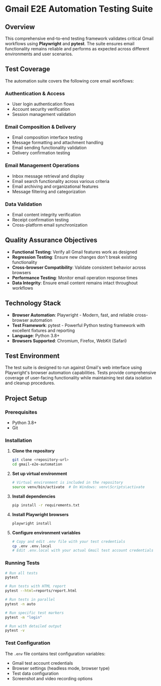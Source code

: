 # Gmail E2E Automation Testing Suite

## Overview

This comprehensive end-to-end testing framework validates critical Gmail workflows using **Playwright** and **pytest**. The suite ensures email functionality remains reliable and performs as expected across different environments and user scenarios.

## Test Coverage

The automation suite covers the following core email workflows:

### Authentication & Access
- User login authentication flows
- Account security verification
- Session management validation

### Email Composition & Delivery
- Email composition interface testing
- Message formatting and attachment handling
- Email sending functionality validation
- Delivery confirmation testing

### Email Management Operations
- Inbox message retrieval and display
- Email search functionality across various criteria
- Email archiving and organizational features
- Message filtering and categorization

### Data Validation
- Email content integrity verification
- Receipt confirmation testing
- Cross-platform email synchronization

## Quality Assurance Objectives

- **Functional Testing**: Verify all Gmail features work as designed
- **Regression Testing**: Ensure new changes don't break existing functionality
- **Cross-browser Compatibility**: Validate consistent behavior across browsers
- **Performance Testing**: Monitor email operation response times
- **Data Integrity**: Ensure email content remains intact throughout workflows

## Technology Stack

- **Browser Automation**: Playwright - Modern, fast, and reliable cross-browser automation
- **Test Framework**: pytest - Powerful Python testing framework with excellent fixtures and reporting
- **Language**: Python 3.8+
- **Browsers Supported**: Chromium, Firefox, WebKit (Safari)

## Test Environment

The test suite is designed to run against Gmail's web interface using Playwright's browser automation capabilities. Tests provide comprehensive coverage of user-facing functionality while maintaining test data isolation and cleanup procedures.

## Project Setup

### Prerequisites
- Python 3.8+
- Git

### Installation

1. **Clone the repository**
   ```bash
   git clone <repository-url>
   cd gmail-e2e-automation
   ```

2. **Set up virtual environment**
   ```bash
   # Virtual environment is included in the repository
   source venv/bin/activate  # On Windows: venv\Scripts\activate
   ```

3. **Install dependencies**
   ```bash
   pip install -r requirements.txt
   ```

4. **Install Playwright browsers**
   ```bash
   playwright install
   ```

5. **Configure environment variables**
   ```bash
   # Copy and edit .env file with your test credentials
   cp .env .env.local
   # Edit .env.local with your actual Gmail test account credentials
   ```

### Running Tests

```bash
# Run all tests
pytest

# Run tests with HTML report
pytest --html=reports/report.html

# Run tests in parallel
pytest -n auto

# Run specific test markers
pytest -m "login"

# Run with detailed output
pytest -v
```

### Test Configuration

The `.env` file contains test configuration variables:
- Gmail test account credentials
- Browser settings (headless mode, browser type)
- Test data configuration
- Screenshot and video recording options
